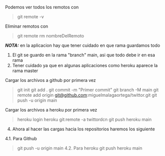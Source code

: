 Podemos ver todos los remotos con

> git remote -v

Eliminar remotos con

> git remote rm nombreDelRemoto

***NOTA:*** en la aplicacion hay que tener cuidado en que rama guardamos todo

1. El git se guardo en la rama "branch" main, asi que todo debe ir en esa rama
2. Tener cuidado ya que en algunas aplicaciones como heroku aparece la rama master

Cargar los archivos a github por primera vez

> git init
> git add .
> git commit -m "Primer commit"
> git branch -M main
> git remote add origin git@github.com:miguelmalagaortega/twittor.git
> git push -u origin main

Cargar los archivos a heroku por primera vez

> heroku login
> heroku git:remote -a twittordcn
> git push heroku main

4. Ahora al hacer las cargas hacia los repositorios haremos los siguiente

4.1. Para Github
> git push -u origin main
4.2. Para heroku
> git push heroku main
